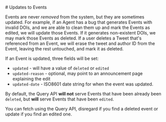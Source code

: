# Updates to Events

Events are never *removed* from the system, but they are sometimes updated. For example, if an Agent has a bug that generates Events with invalid DOIs, and we are able to clean them up and mark the Events as edited, we will update those Events. If it generates non-existent DOIs, we may mark those Events as deleted. If a user deletes a Tweet that's referenced from an Event, we will erase the tweet and author ID from the Event, leaving the rest untouched, and mark it as deleted.

If an Event is updated, three fields will be set:

 - `updated` - will have a value of `deleted` or `edited`
 - `updated-reason` - optional, may point to an announcement page explaining the edit
 - `updated-date` - ISO8601 date string for when the event was updated.

By default, the Query API **will not** serve Events that have been already been `deleted`, but **will** serve Events that have been `edited`.


You can fetch using the Query API, disregard if you find a deleted event or update if you find an edited one.
